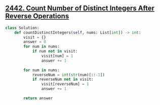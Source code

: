 ## [2442. Count Number of Distinct Integers After Reverse Operations](https://leetcode.com/problems/count-number-of-distinct-integers-after-reverse-operations/)

```python
class Solution:
    def countDistinctIntegers(self, nums: List[int]) -> int:
        visit = {}
        answer = 0
        for num in nums:
            if num not in visit:
                visit[num] = 1
                answer += 1
        
        for num in nums:
            reverseNum = int(str(num)[::-1])
            if reverseNum not in visit:
                visit[reverseNum] = 1
                answer += 1
        
        return answer

```

